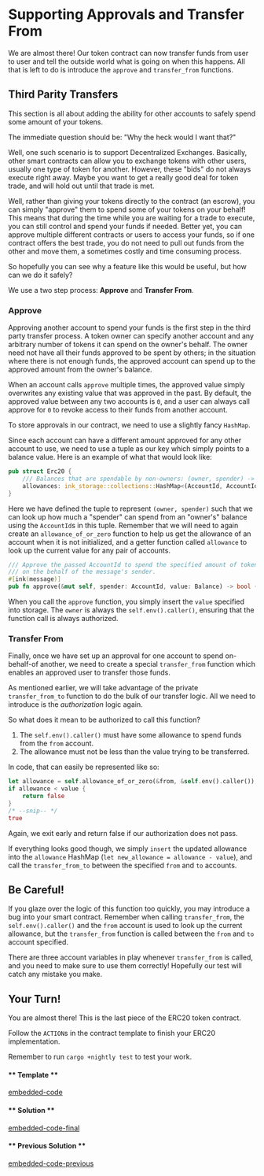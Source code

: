 Supporting Approvals and Transfer From
===

We are almost there! Our token contract can now transfer funds from user to user and tell the outside world what is going on when this happens. All that is left to do is introduce the `approve` and `transfer_from` functions.

## Third Parity Transfers

This section is all about adding the ability for other accounts to safely spend some amount of your tokens.

The immediate question should be: "Why the heck would I want that?"

Well, one such scenario is to support Decentralized Exchanges. Basically, other smart contracts can allow you to exchange tokens with other users, usually one type of token for another. However, these "bids" do not always execute right away. Maybe you want to get a really good deal for token trade, and will hold out until that trade is met.

Well, rather than giving your tokens directly to the contract (an escrow), you can simply "approve" them to spend some of your tokens on your behalf! This means that during the time while you are waiting for a trade to execute, you can still control and spend your funds if needed. Better yet, you can approve multiple different contracts or users to access your funds, so if one contract offers the best trade, you do not need to pull out funds from the other and move them, a sometimes costly and time consuming process.

So hopefully you can see why a feature like this would be useful, but how can we do it safely?

We use a two step process: **Approve** and **Transfer From**.

### Approve

Approving another account to spend your funds is the first step in the third party transfer process. A token owner can specify another account and any arbitrary number of tokens it can spend on the owner's behalf. The owner need not have all their funds approved to be spent by others; in the situation where there is not enough funds, the approved account can spend up to the approved amount from the owner's balance.

When an account calls `approve` multiple times, the approved value simply overwrites any existing value that was approved in the past. By default, the approved value between any two accounts is `0`, and a user can always call approve for `0` to revoke access to their funds from another account.

To store approvals in our contract, we need to use a slightly fancy `HashMap`.

Since each account can have a different amount approved for any other account to use, we need to use a tuple as our key which simply points to a balance value. Here is an example of what that would look like:

```rust
pub struct Erc20 {
    /// Balances that are spendable by non-owners: (owner, spender) -> allowed
    allowances: ink_storage::collections::HashMap<(AccountId, AccountId), Balance>,
}
```

Here we have defined the tuple to represent `(owner, spender)` such that we can look up how much a "spender" can spend from an "owner's" balance using the `AccountId`s in this tuple. Remember that we will need to again create an `allowance_of_or_zero` function to help us get the allowance of an account when it is not initialized, and a getter function called `allowance` to look up the current value for any pair of accounts.

```rust
/// Approve the passed AccountId to spend the specified amount of tokens
/// on the behalf of the message's sender.
#[ink(message)] 
pub fn approve(&mut self, spender: AccountId, value: Balance) -> bool {/* --snip-- */}
```

When you call the `approve` function, you simply insert the `value` specified into storage. The `owner` is always the `self.env().caller()`, ensuring that the function call is always authorized.

### Transfer From

Finally, once we have set up an approval for one account to spend on-behalf-of another, we need to create a special `transfer_from` function which enables an approved user to transfer those funds.

As mentioned earlier, we will take advantage of the private `transfer_from_to` function to do the bulk of our transfer logic. All we need to introduce is the _authorization_ logic again.

So what does it mean to be authorized to call this function?

1. The `self.env().caller()` must have some allowance to spend funds from the `from` account.
2. The allowance must not be less than the value trying to be transferred.

In code, that can easily be represented like so:

```rust
let allowance = self.allowance_of_or_zero(&from, &self.env().caller());
if allowance < value {
    return false
}
/* --snip-- */
true
```

Again, we exit early and return false if our authorization does not pass.

If everything looks good though, we simply `insert` the updated allowance into the `allowance` HashMap (`let new_allowance = allowance - value`), and call the `transfer_from_to` between the specified `from` and `to` accounts.

## Be Careful!

If you glaze over the logic of this function too quickly, you may introduce a bug into your smart contract. Remember when calling `transfer_from`, the `self.env().caller()` and the `from` account is used to look up the current allowance, but the `transfer_from` function is called between the `from` and `to` account specified.

There are three account variables in play whenever `transfer_from` is called, and you need to make sure to use them correctly! Hopefully our test will catch any mistake you make.


## Your Turn!

You are almost there! This is the last piece of the ERC20 token contract.

Follow the `ACTION`s in the contract template to finish your ERC20 implementation.

Remember to run `cargo +nightly test` to test your work.

<!-- tabs:start -->

#### ** Template **

[embedded-code](./assets/2.4-template.rs ':include :type=code embed-template')

#### ** Solution **

[embedded-code-final](./assets/2.4-finished-code.rs ':include :type=code embed-final')

#### ** Previous Solution **

[embedded-code-previous](./assets/2.3-finished-code.rs ':include :type=code embed-previous')

<!-- tabs:end -->